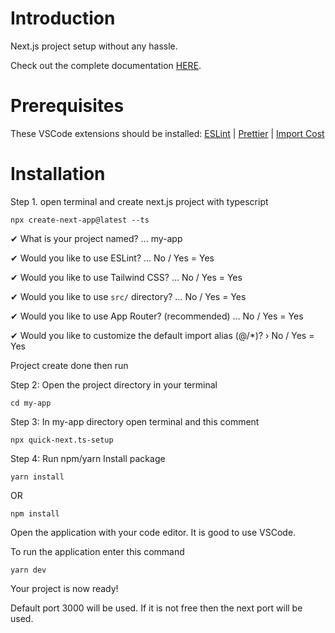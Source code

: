 # Introduction

Next.js project setup without any hassle.<br/>

Check out the complete documentation [HERE](https://www.npmjs.com/package/quick-next.ts-setup).<br/>

# Prerequisites

These VSCode extensions should be installed: [ESLint](https://marketplace.visualstudio.com/items?itemName=dbaeumer.vscode-eslint) | [Prettier](https://marketplace.visualstudio.com/items?itemName=esbenp.prettier-vscode) | [Import Cost](https://marketplace.visualstudio.com/items?itemName=wix.vscode-import-cost)

# Installation

Step 1. open terminal and create next.js project with typescript

```
npx create-next-app@latest --ts
```

✔ What is your project named? … my-app

✔ Would you like to use ESLint? … No / Yes = Yes

✔ Would you like to use Tailwind CSS? … No / Yes = Yes

✔ Would you like to use `src/` directory? … No / Yes = Yes

✔ Would you like to use App Router? (recommended) … No / Yes = Yes

✔ Would you like to customize the default import alias (@/\*)? › No / Yes = Yes

Project create done then run

Step 2: Open the project directory in your terminal

```
cd my-app
```

Step 3: In my-app directory open terminal and this comment

```
npx quick-next.ts-setup
```

Step 4: Run npm/yarn Install package

```
yarn install
```

OR

```
npm install
```

Open the application with your code editor. It is good to use VSCode.

To run the application enter this command

```
yarn dev
```

Your project is now ready!

Default port 3000 will be used. If it is not free then the next port will be used.
